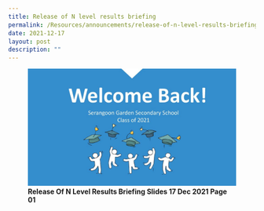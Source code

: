 ```yaml
---
title: Release of N level results briefing
permalink: /Resources/announcements/release-of-n-level-results-briefing/
date: 2021-12-17
layout: post
description: ""
---
```



<figure>
<img src="/images/N%20level%20results%20briefing/Release-of-N-level-results-briefing-slides-17-Dec-2021_Page_01-1024x576.jpg">
<figcaption> <strong> Release Of N Level Results Briefing Slides 17 Dec 2021 Page 01 </strong> </figcaption>
</figure>
